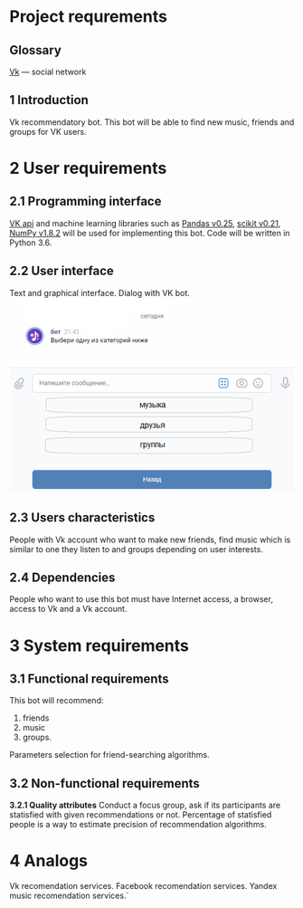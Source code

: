 
# Project requrements
## Glossary
[Vk](http://vk.com) — social network
## 1 Introduction

Vk recommendatory bot. This bot will be able to find new music, friends and groups for VK users.
# 2 User requirements
## 2.1 Programming interface
[VK api](https://pypi.org/project/vk-api/) and machine learning libraries such as [Pandas v0.25](https://pandas.pydata.org/), [scikit v0.21](https://scikit-learn.org/stable/), [NumPy v1.8.2](https://numpy.org/) will be used for implementing this bot. Code will be written in Python 3.6.
## 2.2 User interface
Text and graphical interface. Dialog with VK bot.
![GitHub Logo](/Mockups/UI.png)
## 2.3 Users characteristics
People with Vk account who want to make new friends, find music which is similar to one they listen to and groups depending on user interests.
## 2.4 Dependencies
People who want to use this bot must have
Internet access, a browser, access to Vk and a Vk account.
# 3 System requirements
## 3.1 Functional requirements
This bot will recommend:
1. friends
2. music
3. groups.

Parameters selection for friend-searching algorithms.
## 3.2 Non-functional requirements
**3.2.1 Quality attributes**
Conduct a focus group, ask if its participants are statisfied with given recommendations or not. Percentage of statisfied people is a way to estimate precision of recommendation algorithms.

# 4 Analogs
Vk recomendation services.
Facebook recomendation services.
Yandex music recomendation services.`
